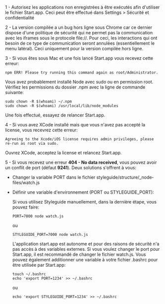 1 - Autorisez les applications non enregistrées à être exécutés afin d'utiliser le fichier Start.app. Ceci peut être effectué dans Settings > Sécurité et confidentialité

2 - La version compilée a un bug hors ligne sous Chrome car ce dernier dispose d'une politique de sécurité qui ne permet pas la communication avec les iframes sous le protocole file://. Pour ceci, les interactions qui ont besoin de ce type de communication seront annulées (essentiellement le menu latéral). Ceci uniquement pour la version compilée hors ligne.

3 - Si vous êtes sous Mac et une fois lancé Start.app vous recevez cette erreur:

```
npm ERR! Please try running this command again as root/Administrator.
```

Vous avez probablement installé Node avec sudo ou en permission root. Vérifiez les permissions du dossier .npm avec la ligne de commande suivante:

```
sudo chown -R $(whoami) ~/.npm
sudo chown -R $(whoami) /usr/local/lib/node_modules
```

Une fois effectué, essayez de relancer Start.app.

4 - Si vous avez XCode installé mais que vous n'avez pas accepté la license, vous recevrez cette erreur:

```
Agreeing to the Xcode/iOS license requires admin privileges, please re-run as root via sudo.
```
Ouvrez XCode, acceptez la license et relancez Start.app.

5 - Si vous recevez une erreur **404 - No data received**, vous pouvez avoir un conflit de port (défaut **9241**). Deux solutions s'offrent à vous:
- Changer la variable PORT dans le fichier styleguide/structure/_node-files/watch.js
- Définir une variable d'environnement (PORT ou STYLEGUIDE_PORT):

    Si vous utilisez Styleguide manuellement, dans la dernière étape, vous pouvez faire:

    ```
    PORT=7000 node watch.js
    ```
    ou
    ```
    STYLEGUIDE_PORT=7000 node watch.js
    ```
    L'application start.app est autonome et pour des raisons de sécurité n'a pas accès à des variables externes.
    Si vous voulez changer le port pour Start.app, il est recommandé de changer le fichier watch.js.
    Vous pouvez également additionner une variable à votre fichier .bashrc pour être utilisée par Start.app:
    ```
    touch ~/.bashrc
    echo 'export PORT=1234' >> ~/.bashrc
    ```
    ou
    ```
    echo 'export STYLEGUIDE_PORT=1234' >> ~/.bashrc
    ```